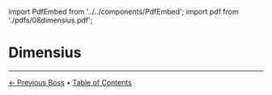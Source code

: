 import PdfEmbed from '../../components/PdfEmbed';
import pdf from './pdfs/08dimensius.pdf';


# Dimensius
---

[← Previous Boss](/manaforge-omega/nexus-king-salhadaar) • [Table of Contents](./)

<PdfEmbed src={pdf} />
